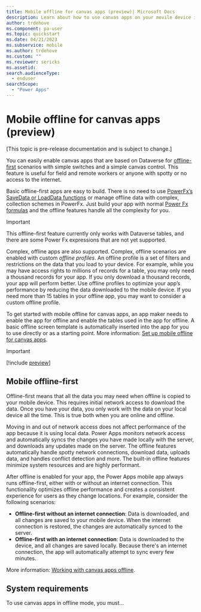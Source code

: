 ```yaml
---
title: Mobile offline for canvas apps (preview)| Microsoft Docs
description: Learn about how to use canvas apps on your movile device in offline mode.
author: trdehove
ms.component: pa-user
ms.topic: quickstart
ms.date: 04/21/2023
ms.subservice: mobile
ms.author: trdehove
ms.custom: ""
ms.reviewer: sericks
ms.assetid: 
search.audienceType: 
  - enduser
searchScope:
  - "Power Apps"
---
```


# Mobile offline for canvas apps (preview)

[This topic is pre-release documentation and is subject to change.]

You can easily enable canvas apps that are based on Dataverse for [offline-first](#mobile-offline-first) scenarios with simple switches and a simple canvas control. This feature is useful for field and remote workers or anyone with spotty or no access to the internet. 

Basic offline-first apps are easy to build. There is no need to use [PowerFx’s SaveData or LoadData functions](/power-platform/power-fx/reference/function-savedata-loaddata) or manage offline data with complex, collection schemes in PowerFx. Just build your app with normal [Power Fx formulas](/power-platform/power-fx/formula-reference) and the offline features handle all the complexity for you. 

> [!Important]
> This offline-first feature currently only works with Dataverse tables, and there are some Power Fx expressions that are not yet supported.  

Complex, offline apps are also supported. Complex, offline scenarios are enabled with custom *offline profiles*. An offline profile is a set of filters and restrictions on the data that you load to your device. For example, while you may have access rights to millions of records for a table, you may only need a thousand records for your app. If you only download a thousand records, your app will perform better. Use offline profiles to optimize your app’s performance by reducing the data downloaded to the mobile device. If you need more than 15 tables in your offline app, you may want to consider a custom offline profile. 

To get started with mobile offline for canvas apps, an app maker needs to enable the app for offline and enable the tables used in the app for offline. A basic offline screen template is automatically inserted into the app for you to use directly or as a starting point. More information: [Set up mobile offline for canvas apps](canvas-mobile-offline-setup.md).

> [!Important]
> [!include [preview](../includes/cc-preview-features-definition.md)]

## Mobile offline-first

Offline-first means that all the data you may need when offline is copied to your mobile device. This requires initial network access to download the data. Once you have your data, you only work with the data on your local device all the time. This is true both when you are online and offline.  

Moving in and out of network access does not affect performance of the app because it is using local data. Power Apps monitors network access and automatically syncs the changes you have made locally with the server, and downloads any updates made on the server. The offline features automatically handle spotty network connections, download data, uploads data, and handles conflict detection and more. The built-in offline features minimize system resources and are highly performant. 

After offline is enabled for your app, the Power Apps mobile app always runs offline-first, either with or without an internet connection. This functionality optimizes offline performance and creates a consistent experience for users as they change locations. For example, consider the following scenarios:    

- **Offline-first without an internet connection**: Data is downloaded, and all changes are saved to your mobile device. When the internet connection is restored, the changes are automatically synced to the server.
- **Offline-first with an internet connection**: Data is downloaded to the device, and all changes are saved locally. Because there's an internet connection, the app will automatically attempt to sync every few minutes.

More information: [Working with canvas apps offline](canvas-mobile-offline-working.md).

## System requirements

To use canvas apps in offline mode, you must...
